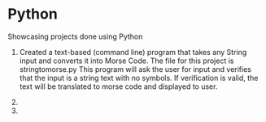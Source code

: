 # Python 
Showcasing projects done using Python

1. Created a text-based (command line) program that takes any String input and converts it into Morse Code.
      The file for this project is stringtomorse.py
      This program will ask the user for input and verifies that the input is a string text with no symbols.
      If verification is valid, the text will be translated to morse code and displayed to user. 

2. 
3.  
